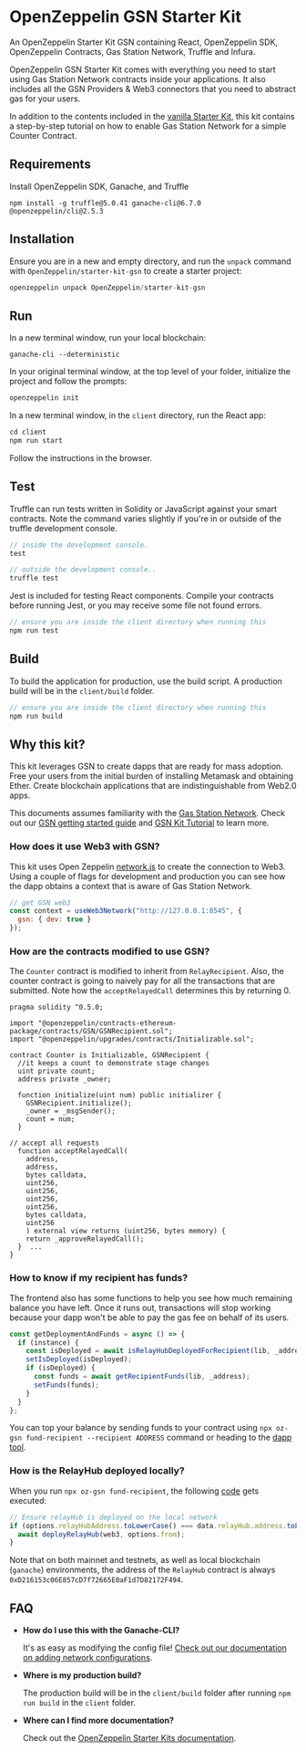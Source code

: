 # OpenZeppelin GSN Starter Kit

An OpenZeppelin Starter Kit GSN containing React, OpenZeppelin SDK, OpenZeppelin Contracts, Gas Station Network, Truffle and Infura.

OpenZeppelin GSN Starter Kit comes with everything you need to start using Gas Station Network contracts inside your applications. It also includes all the GSN Providers & Web3 connectors that you need to abstract gas for your users.

In addition to the contents included in the [vanilla Starter Kit](https://github.com/OpenZeppelin/starter-kit/blob/master/README.md), this kit contains a step-by-step tutorial on how to enable Gas Station Network for a simple Counter Contract.

## Requirements

Install OpenZeppelin SDK, Ganache, and Truffle

```
npm install -g truffle@5.0.41 ganache-cli@6.7.0 @openzeppelin/cli@2.5.3
```

## Installation

Ensure you are in a new and empty directory, and run the `unpack` command with `OpenZeppelin/starter-kit-gsn` to create a starter project:

```javascript
openzeppelin unpack OpenZeppelin/starter-kit-gsn
```

## Run

In a new terminal window, run your local blockchain:

```
ganache-cli --deterministic
```

In your original terminal window, at the top level of your folder, initialize the project
and follow the prompts:

```javascript
openzeppelin init
```

In a new terminal window, in the `client` directory, run the React app:

```javascript
cd client
npm run start
```

Follow the instructions in the browser.

## Test

Truffle can run tests written in Solidity or JavaScript against your smart contracts. Note the command varies slightly if you're in or outside of the truffle development console.

```javascript
// inside the development console.
test

// outside the development console..
truffle test
```

Jest is included for testing React components. Compile your contracts before running Jest, or you may receive some file not found errors.

```javascript
// ensure you are inside the client directory when running this
npm run test
```

## Build

To build the application for production, use the build script. A production build will be in the `client/build` folder.

```javascript
// ensure you are inside the client directory when running this
npm run build
```

## Why this kit?

This kit leverages GSN to create dapps that are ready for mass adoption. Free your users from
the initial burden of installing Metamask and obtaining Ether. Create blockchain applications
that are indistinguishable from Web2.0 apps.

This documents assumes familiarity with the [Gas Station Network](https://gsn.openzeppelin.com/). Check out our [GSN getting started guide](https://docs.openzeppelin.com/openzeppelin/gsn/getting-started) and [GSN Kit Tutorial](https://forum.openzeppelin.com/t/using-gas-station-network-starter-kit-on-a-local-network/1213) to learn more.

### How does it use Web3 with GSN?

This kit uses Open Zeppelin [network.js](https://github.com/OpenZeppelin/openzeppelin-network.js) to create the connection to Web3. Using a couple of flags for development and production you can see how the dapp obtains a context that is aware of Gas Station Network.

```javascript
// get GSN web3
const context = useWeb3Network("http://127.0.0.1:8545", {
  gsn: { dev: true }
});
```

### How are the contracts modified to use GSN?

The `Counter` contract is modified to inherit from `RelayRecipient`. Also, the counter contract is going to naively pay for all the transactions that are submitted. Note how the `acceptRelayedCall` determines this by returning 0.

```solidity
pragma solidity ^0.5.0;

import "@openzeppelin/contracts-ethereum-package/contracts/GSN/GSNRecipient.sol";
import "@openzeppelin/upgrades/contracts/Initializable.sol";

contract Counter is Initializable, GSNRecipient {
  //it keeps a count to demonstrate stage changes
  uint private count;
  address private _owner;

  function initialize(uint num) public initializer {
    GSNRecipient.initialize();
    _owner = _msgSender();
    count = num;
  }

// accept all requests
  function acceptRelayedCall(
    address,
    address,
    bytes calldata,
    uint256,
    uint256,
    uint256,
    uint256,
    bytes calldata,
    uint256
    ) external view returns (uint256, bytes memory) {
    return _approveRelayedCall();
  }  ...
}
```

### How to know if my recipient has funds?

The frontend also has some functions to help you see how much remaining balance you have left.
Once it runs out, transactions will stop working because your dapp won't be able to pay the gas fee
on behalf of its users.

```js
const getDeploymentAndFunds = async () => {
  if (instance) {
    const isDeployed = await isRelayHubDeployedForRecipient(lib, _address);
    setIsDeployed(isDeployed);
    if (isDeployed) {
      const funds = await getRecipientFunds(lib, _address);
      setFunds(funds);
    }
  }
};
```

You can top your balance by sending funds to your contract using `npx oz-gsn fund-recipient --recipient ADDRESS` command or heading to the [dapp tool](https://gsn.openzeppelin.com/recipients).

### How is the RelayHub deployed locally?

When you run `npx oz-gsn fund-recipient`, the following [code](https://github.com/OpenZeppelin/openzeppelin-gsn-helpers/blob/master/src/fund.js) gets executed:

```js
// Ensure relayHub is deployed on the local network
if (options.relayHubAddress.toLowerCase() === data.relayHub.address.toLowerCase()) {
  await deployRelayHub(web3, options.from);
}
```

Note that on both mainnet and testnets, as well as local blockchain (`ganache`) environments, the address of the `RelayHub` contract is always `0xD216153c06E857cD7f72665E0aF1d7D82172F494`.

## FAQ

- **How do I use this with the Ganache-CLI?**

  It's as easy as modifying the config file! [Check out our documentation on adding network configurations](http://truffleframework.com/docs/advanced/configuration#networks).

- **Where is my production build?**

  The production build will be in the `client/build` folder after running `npm run build` in the `client` folder.

- **Where can I find more documentation?**

  Check out the [OpenZeppelin Starter Kits documentation](https://docs.openzeppelin.com/starter-kits/).
